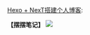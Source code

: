 <u>Hexo + NexT搭建个人博客</u>: 

 **【摆摆笔记】** ![](http://pjavgi0cp.bkt.clouddn.com/%E6%91%86%E6%91%86%E7%AC%94%E8%AE%B0-%E5%B0%8F%E7%A8%8B%E5%BA%8F%E7%A0%81.jpg)
